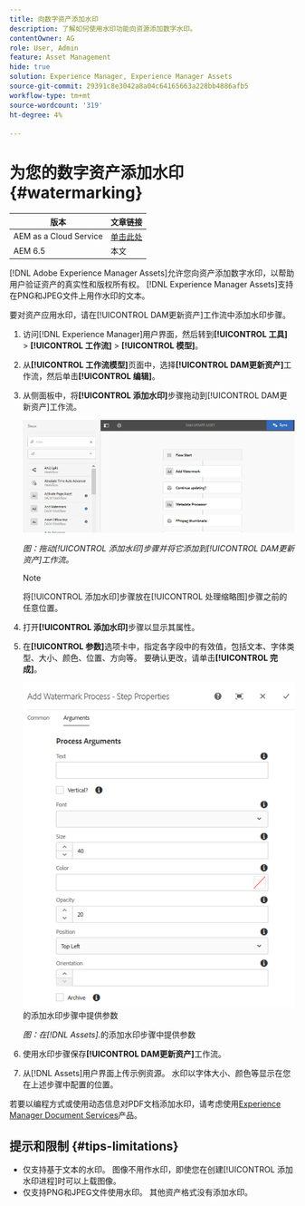 ```yaml
---
title: 向数字资产添加水印
description: 了解如何使用水印功能向资源添加数字水印。
contentOwner: AG
role: User, Admin
feature: Asset Management
hide: true
solution: Experience Manager, Experience Manager Assets
source-git-commit: 29391c8e3042a8a04c64165663a228bb4886afb5
workflow-type: tm+mt
source-wordcount: '319'
ht-degree: 4%

---
```


# 为您的数字资产添加水印 {#watermarking}

| 版本 | 文章链接 |
| -------- | ---------------------------- |
| AEM as a Cloud Service | [单击此处](https://experienceleague.adobe.com/docs/experience-manager-cloud-service/content/assets/manage/watermark-assets.html?lang=en) |
| AEM 6.5 | 本文 |

[!DNL Adobe Experience Manager Assets]允许您向资产添加数字水印，以帮助用户验证资产的真实性和版权所有权。 [!DNL Experience Manager Assets]支持在PNG和JPEG文件上用作水印的文本。

要对资产应用水印，请在[!UICONTROL DAM更新资产]工作流中添加水印步骤。

1. 访问[!DNL Experience Manager]用户界面，然后转到&#x200B;**[!UICONTROL 工具]** > **[!UICONTROL 工作流]** > **[!UICONTROL 模型]**。
1. 从&#x200B;**[!UICONTROL 工作流模型]**&#x200B;页面中，选择&#x200B;**[!UICONTROL DAM更新资产]**&#x200B;工作流，然后单击&#x200B;**[!UICONTROL 编辑]**。

1. 从侧面板中，将&#x200B;**[!UICONTROL 添加水印]**&#x200B;步骤拖动到[!UICONTROL DAM更新资产]工作流。

   ![拖动[!UICONTROL 添加水印]步骤并添加到[!UICONTROL DAM更新资产]工作流](assets/add_watermark_step_aem_assets.png)

   *图：拖动[!UICONTROL 添加水印]步骤并将它添加到[!UICONTROL DAM更新资产]工作流。*

   >[!NOTE]
   >
   >将[!UICONTROL 添加水印]步骤放在[!UICONTROL 处理缩略图]步骤之前的任意位置。

1. 打开&#x200B;**[!UICONTROL 添加水印]**&#x200B;步骤以显示其属性。
1. 在&#x200B;**[!UICONTROL 参数]**&#x200B;选项卡中，指定各字段中的有效值，包括文本、字体类型、大小、颜色、位置、方向等。 要确认更改，请单击&#x200B;**[!UICONTROL 完成]**。

   ![在[!DNL Assets]](assets/arguments_add_watermark_aem_assets.png)的添加水印步骤中提供参数

   *图：在[!DNL Assets].*&#x200B;的添加水印步骤中提供参数

1. 使用水印步骤保存&#x200B;**[!UICONTROL DAM更新资产]**&#x200B;工作流。
1. 从[!DNL Assets]用户界面上传示例资源。 水印以字体大小、颜色等显示在您在上述步骤中配置的位置。

若要以编程方式或使用动态信息对PDF文档添加水印，请考虑使用[Experience Manager Document Services](/help/forms/using/overview-aem-document-services.md)产品。

## 提示和限制 {#tips-limitations}

* 仅支持基于文本的水印。 图像不用作水印，即使您在创建[!UICONTROL 添加水印进程]时可以上载图像。
* 仅支持PNG和JPEG文件使用水印。 其他资产格式没有添加水印。
